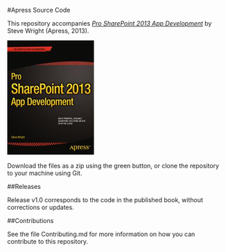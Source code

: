 #Apress Source Code

This repository accompanies [*Pro SharePoint 2013 App Development*](http://www.apress.com/9781430258841) by Steve Wright (Apress, 2013).

![Cover image](9781430258841.jpg)

Download the files as a zip using the green button, or clone the repository to your machine using Git.

##Releases

Release v1.0 corresponds to the code in the published book, without corrections or updates.

##Contributions

See the file Contributing.md for more information on how you can contribute to this repository.
